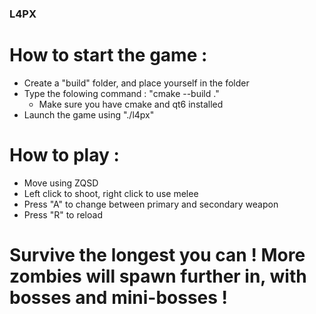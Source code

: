 ### L4PX

# How to start the game :

- Create a "build" folder, and place yourself in the folder
- Type the folowing command : "cmake --build ."
    - Make sure you have cmake and qt6 installed
- Launch the game using "./l4px"


# How to play :

- Move using ZQSD
- Left click to shoot, right click to use melee
- Press "A" to change between primary and secondary weapon
- Press "R" to reload


# Survive the longest you can ! More zombies will spawn further in, with bosses and mini-bosses !